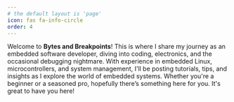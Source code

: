 ```yaml
---
# the default layout is 'page'
icon: fas fa-info-circle
order: 4
---
```


Welcome to **Bytes and Breakpoints**! This is where I share my journey as an embedded software developer, diving into coding, electronics, and the occasional debugging nightmare. With experience in embedded Linux, microcontrollers, and system management, I'll be posting tutorials, tips, and insights as I explore the world of embedded systems.   Whether you're a beginner or a seasoned pro, hopefully there’s something here for you. It's great to have you here! 